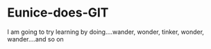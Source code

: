 # Eunice-does-GIT
I am going to try learning by doing....wander, wonder, tinker, wonder, wander....and so on
